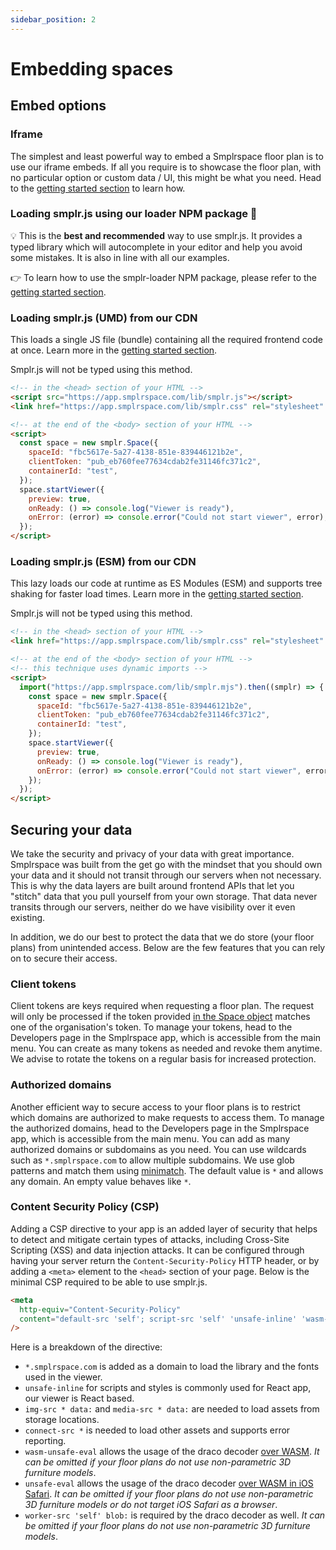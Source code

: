 ```yaml
---
sidebar_position: 2
---
```


# Embedding spaces

## Embed options

### Iframe

The simplest and least powerful way to embed a Smplrspace floor plan is to use our iframe embeds. If all you require is to showcase the floor plan, with no particular option or custom data / UI, this might be what you need. Head to the [getting started section](/#iframe-embeds) to learn how.

### Loading smplr.js using our loader NPM package 🥇

💡 This is the **best and recommended** way to use smplr.js. It provides a typed library which will autocomplete in your editor and help you avoid some mistakes. It is also in line with all our examples.

👉 To learn how to use the smplr-loader NPM package, please refer to the [getting started section](/#use-our-npm-package).

### Loading smplr.js (UMD) from our CDN

This loads a single JS file (bundle) containing all the required frontend code at once. Learn more in the [getting started section](/#umd-vs-esm-bundles--tree-shaking).

Smplr.js will not be typed using this method.

```html
<!-- in the <head> section of your HTML -->
<script src="https://app.smplrspace.com/lib/smplr.js"></script>
<link href="https://app.smplrspace.com/lib/smplr.css" rel="stylesheet" />

<!-- at the end of the <body> section of your HTML -->
<script>
  const space = new smplr.Space({
    spaceId: "fbc5617e-5a27-4138-851e-839446121b2e",
    clientToken: "pub_eb760fee77634cdab2fe31146fc371c2",
    containerId: "test",
  });
  space.startViewer({
    preview: true,
    onReady: () => console.log("Viewer is ready"),
    onError: (error) => console.error("Could not start viewer", error),
  });
</script>
```

### Loading smplr.js (ESM) from our CDN

This lazy loads our code at runtime as ES Modules (ESM) and supports tree shaking for faster load times. Learn more in the [getting started section](/#umd-vs-esm-bundles--tree-shaking).

Smplr.js will not be typed using this method.

```html
<!-- in the <head> section of your HTML -->
<link href="https://app.smplrspace.com/lib/smplr.css" rel="stylesheet" />

<!-- at the end of the <body> section of your HTML -->
<!-- this technique uses dynamic imports -->
<script>
  import("https://app.smplrspace.com/lib/smplr.mjs").then((smplr) => {
    const space = new smplr.Space({
      spaceId: "fbc5617e-5a27-4138-851e-839446121b2e",
      clientToken: "pub_eb760fee77634cdab2fe31146fc371c2",
      containerId: "test",
    });
    space.startViewer({
      preview: true,
      onReady: () => console.log("Viewer is ready"),
      onError: (error) => console.error("Could not start viewer", error),
    });
  });
</script>
```

## Securing your data

We take the security and privacy of your data with great importance. Smplrspace was built from the get go with the mindset that you should own your data and it should not transit through our servers when not necessary. This is why the data layers are built around frontend APIs that let you "stitch" data that you pull yourself from your own storage. That data never transits through our servers, neither do we have visibility over it even existing.

In addition, we do our best to protect the data that we do store (your floor plans) from unintended access. Below are the few features that you can rely on to secure their access.

### Client tokens

Client tokens are keys required when requesting a floor plan. The request will only be processed if the token provided [in the Space object](/api-reference/space/overview#constructor) matches one of the organisation's token. To manage your tokens, head to the Developers page in the Smplrspace app, which is accessible from the main menu. You can create as many tokens as needed and revoke them anytime. We advise to rotate the tokens on a regular basis for increased protection.

### Authorized domains

Another efficient way to secure access to your floor plans is to restrict which domains are authorized to make requests to access them. To manage the authorized domains, head to the Developers page in the Smplrspace app, which is accessible from the main menu. You can add as many authorized domains or subdomains as you need. You can use wildcards such as `*.smplrspace.com` to allow multiple subdomains. We use glob patterns and match them using [minimatch](https://github.com/isaacs/minimatch). The default value is `*` and allows any domain. An empty value behaves like `*`.

### Content Security Policy (CSP)

Adding a CSP directive to your app is an added layer of security that helps to detect and mitigate certain types of attacks, including Cross-Site Scripting (XSS) and data injection attacks. It can be configured through having your server return the `Content-Security-Policy` HTTP header, or by adding a `<meta>` element to the `<head>` section of your page. Below is the minimal CSP required to be able to use smplr.js.

```html
<meta
  http-equiv="Content-Security-Policy"
  content="default-src 'self'; script-src 'self' 'unsafe-inline' 'wasm-unsafe-eval' 'unsafe-eval' *.smplrspace.com; style-src 'self' 'unsafe-inline'; font-src 'self' *.smplrspace.com; img-src * data: blob:; media-src * data:; connect-src *; worker-src 'self' blob:;"
/>
```

Here is a breakdown of the directive:

- `*.smplrspace.com` is added as a domain to load the library and the fonts used in the viewer.
- `unsafe-inline` for scripts and styles is commonly used for React app, our viewer is React based.
- `img-src * data:` and `media-src * data:` are needed to load assets from storage locations.
- `connect-src *` is needed to load other assets and supports error reporting.
- `wasm-unsafe-eval` allows the usage of the draco decoder [over WASM](https://github.com/WebAssembly/content-security-policy/issues/7). _It can be omitted if your floor plans do not use non-parametric 3D furniture models_.
- `unsafe-eval` allows the usage of the draco decoder [over WASM in iOS Safari](https://bugs.webkit.org/show_bug.cgi?id=235408). _It can be omitted if your floor plans do not use non-parametric 3D furniture models or do not target iOS Safari as a browser_.
- `worker-src 'self' blob:` is required by the draco decoder as well. _It can be omitted if your floor plans do not use non-parametric 3D furniture models_.
